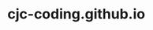 # cjc-coding.github.io
<div style="width: 800px; height: 300px; background-image: url('https://drive.google.com/uc?id=1wYDS_JdRlKE_HheOq9fMtxOshsfkNNf8'); background-position: center; background-size: cover;">
</div>


